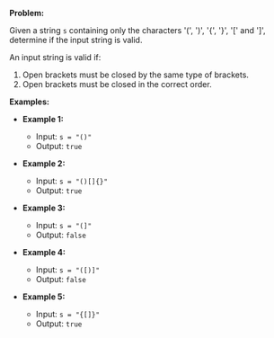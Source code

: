 
**Problem:**

Given a string `s` containing only the characters '(', ')', '{', '}', '[' and ']', determine if the input string is valid.

An input string is valid if:

1. Open brackets must be closed by the same type of brackets.
2. Open brackets must be closed in the correct order.

**Examples:**

* **Example 1:**
    * Input: `s = "()"`
    * Output: `true`

* **Example 2:**
    * Input: `s = "()[]{}"`
    * Output: `true`

* **Example 3:**
    * Input: `s = "(]"`
    * Output: `false`

* **Example 4:**
    * Input: `s = "([)]"`
    * Output: `false`

* **Example 5:**
    * Input: `s = "{[]}"`
    * Output: `true`

